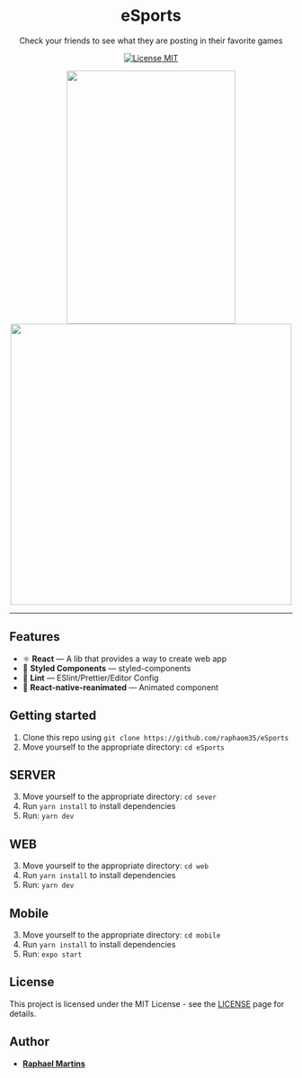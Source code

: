 <h1 align="center">
eSports
</h1>

<p align="center">
Check your friends to see what they are posting in their favorite games
</p>

<p align="center">
  <a href="https://opensource.org/licenses/MIT">
    <img src="https://img.shields.io/badge/License-MIT-blue.svg" alt="License MIT">
  </a>
</p>

<div align="center">
<img src="/mobile.gif" width="300" height=450 />
<br/>
<img src="/web.gif" width="500" height=500 />
</div>

<hr />




## Features

- ⚛️ **React** — A lib that provides a way to create web app
- 💅 **Styled Components** — styled-components
- 💖 **Lint** — ESlint/Prettier/Editor Config
- 👾 **React-native-reanimated** — Animated component

## Getting started
1. Clone this repo using `git clone https://github.com/raphaom35/eSports`
2. Move yourself to the appropriate directory: `cd eSports`<br />

## SERVER
3. Move yourself to the appropriate directory: `cd sever`<br />
4. Run `yarn install` to install dependencies<br />
5. Run: `yarn dev`

## WEB
3. Move yourself to the appropriate directory: `cd web`<br />
4. Run `yarn install` to install dependencies<br />
5. Run: `yarn dev`

## Mobile
3. Move yourself to the appropriate directory: `cd mobile`<br />
4. Run `yarn install` to install dependencies<br />
5. Run: `expo start`

## License

This project is licensed under the MIT License - see the [LICENSE](https://opensource.org/licenses/MIT) page for details.

## Author

- [**Raphael Martins**](https://www.linkedin.com/in/raphaelmartinsdev)
